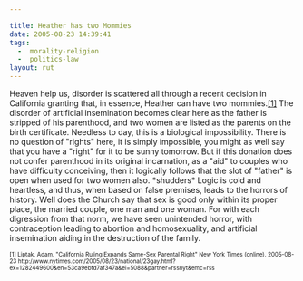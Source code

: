 ```yaml
---

title: Heather has two Mommies
date: 2005-08-23 14:39:41
tags:
  -  morality-religion
  -  politics-law
layout: rut
---
```


<p>Heaven help us, disorder is scattered all through a recent decision in California granting that, in essence, Heather can have two mommies.<a href="http://www.nytimes.com/2005/08/23/national/23gay.html?ex=1282449600&en=53ca9ebfd7af347a&ei=5088&partner=rssnyt&emc=rss">[1]</a> The disorder of artificial insemination becomes clear here as the father is stripped of his parenthood, and two women are listed as the parents on the birth certificate.  Needless to day, this is a biological impossibility.  There is no question of "rights" here, it is simply impossible, you might as well say that you have a "right" for it to be sunny tomorrow.  But if this donation does not confer parenthood in its original incarnation, as a "aid" to couples who have difficulty conceiving, then it logically follows that the slot of "father" is open when used for two women also.  *shudders* Logic is cold and heartless, and thus, when based on false premises, leads to the horrors of history.  Well does the Church say that sex is good only within its proper place, the married couple, one man and one woman.  For with each digression from that norm, we have seen unintended horror, with contraception leading to abortion and homosexuality, and artificial insemination aiding in the destruction of the family.</p>  <font size="-2"> [1] Liptak, Adam.  "California Ruling Expands Same-Sex Parental Right" New York Times (online).  2005-08-23 http://www.nytimes.com/2005/08/23/national/23gay.html?ex=1282449600&en=53ca9ebfd7af347a&ei=5088&partner=rssnyt&emc=rss </font>

